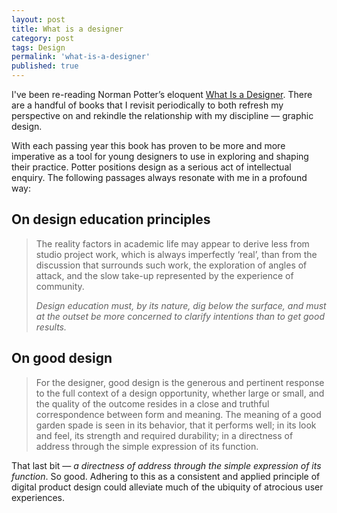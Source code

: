 ```yaml
---
layout: post
title: What is a designer
category: post
tags: Design
permalink: 'what-is-a-designer'
published: true
---
```

<article>
<p>I've been re-reading Norman Potter’s eloquent <a href="http://amzn.to/2BGFDDf">What Is a Designer</a>. There are a handful of books that I revisit periodically to both refresh my perspective on and rekindle the relationship with my discipline — graphic design.</p>

<p>With each passing year this book has proven to be more and more imperative as a tool for young designers to use in exploring and shaping their practice. Potter positions design as a serious act of intellectual enquiry. The following passages always resonate with me in a profound way:</p>

<h2>On design education principles</h2>

<blockquote>
    <p>The reality factors in academic life may appear to derive less from studio project work, which is always imperfectly ‘real’, than from the discussion that surrounds such work, the exploration of angles of attack, and the slow take-up represented by the experience of community.</p>
    <p><em>Design education must, by its nature, dig below the surface, and must at the outset be more concerned to clarify intentions than to get good results.</em></p>
</blockquote>


<h2>On good design</h2>

<blockquote>
    <p>For the designer, good design is the generous and pertinent response to the full context of a design opportunity, whether large or small, and the quality of the outcome resides in a close and truthful correspondence between form and meaning. The meaning of a good garden spade is seen in its behavior, that it performs well; in its look and feel, its strength and required durability; in a directness of address through the simple expression of its function.</p>
</blockquote>

<p>That last bit — <em>a directness of address through the simple expression of its function</em>. So good. Adhering to this as a consistent and applied principle of digital product design could alleviate much of the ubiquity of atrocious user experiences.</p>
</article>